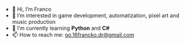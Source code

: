 - 👋 Hi, I’m Franco
- 👀 I’m interested in game development, automatization, pixel art and music production
- 🌱 I’m currently learning **Python** and **C#**
- 📫 How to reach me: go.16francko.dr@gmail.com
<!---
francko-diaz/francko-diaz is a ✨ special ✨ repository because its `README.md` (this file) appears on your GitHub profile.
You can click the Preview link to take a look at your changes.
--->
